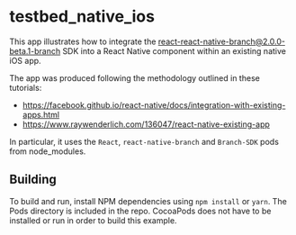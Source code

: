 # testbed_native_ios

This app illustrates how to integrate the react-react-native-branch@2.0.0-beta.1-branch SDK into a React Native component within an existing native iOS app.

The app was produced following the methodology outlined in these tutorials:

- https://facebook.github.io/react-native/docs/integration-with-existing-apps.html
- https://www.raywenderlich.com/136047/react-native-existing-app

In particular, it uses the `React`, `react-native-branch` and `Branch-SDK` pods from node_modules.

## Building

To build and run, install NPM dependencies using `npm install` or `yarn`. The Pods directory is
included in the repo. CocoaPods does not have to be installed or run in order to build this example.
